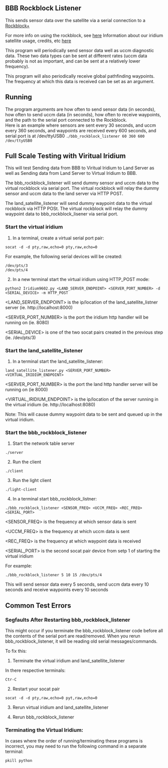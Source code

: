 ## BBB Rockblock Listener
This sends sensor data over the satellite via a serial connection
to a [Rockblock+](https://www.rock7.com/products/rockblock-iridium-9602-satellite-modem)

For more info on using the rockblock, see [here](https://docs.rockblock.rock7.com/docs)
Information about our iridium satellite usage, credits, etc [here](https://rockblock.rock7.com/Operations)

This program will periodically send sensor data well as uccm diagnostic data.
These two data types can be sent at different rates (uccm data probably is not as important,
and can be sent at a relatively lower frequency).

This program will also periodically receive global pathfinding waypoints.
The frequency at which this data is received can be set as an argument. 

## Running
The program arguments are how often to send sensor data (in seconds),
how often to send uccm data (in seconds), how often to receive waypoints,
and the path to the serial port connected to the Rockblock.  
Here is an example where sensors are sent every 30 seconds, and uccm every
360 seconds, and waypoints are received every 600 seconds, 
and serial port is at /dev/ttyUSB0
```./bbb_rockblock_listener 60 360 600 /dev/ttyUSB0```

## Full Scale Testing with Viritual Iridium
This will test Sending data from BBB to Viritual Iridium to Land Server
as well as Sending data from Land Server to Virtual Iridium to BBB.

The bbb_rockblock_listener will send dummy sensor and uccm data to the virtual rockblock via serial port.
The virtual rockblock will relay the dummy sensor and uccm data to the land server via HTTP POST.

The land_satellite_listener will send dummy waypoint data to the virtual rockblock via HTTP POSt.
The virtual rockblock will relay the dummy waypoint data to bbb_rockblock_lisener via serial port.

### Start the virtual iridium
1. In a terminal, create a virtual serial port pair:
```
socat -d -d pty,raw,echo=0 pty,raw,echo=0
```

For example, the following serial devices will be created:
```
/dev/pts/3
/dev/pts/4
```

2. In a new terminal start the virtual iridium using HTTP_POST mode:
```
python2 Iridium9602.py <LAND_SERVER_ENDPOINT> <SERVER_PORT_NUMBER> -d <SERIAL_DEVICE> -m HTTP_POST
```

<LAND_SERVER_ENDPOINT> is the ip/location of the land_satellite_listner server (ie. http://localhost:8000)

<SERVER_PORT_NUMBER> is the port the iridium http handler will be running on (ie. 8080)

<SERIAL_DEVICE> is one of the two socat pairs created in the previous step (ie. /dev/pts/3)

### Start the land_satellite_listener
1. In a terminal start the land_satellite_listener:
```
land_satellite_listener.py <SERVER_PORT_NUMBER> <VIRTUAL_IRIDIUM_ENDPOINT>
```

<SERVER_PORT_NUMBER> is the port the land http handler server will be running on (ie 8000)

<VIRTUAL_IRIDIUM_ENDPOINT> is the ip/location of the server running in the virtual iridium (ie. http://localhost:8080)

Note: This will cause dummy waypoint data to be sent and queued up in the virtual iridium.


### Start the bbb_rockblock_listener
1. Start the network table server
```
./server
```

2. Run the client
```
./client
```

3. Run the light client
```
./light-client
```

4. In a terminal start bbb_rockblock_listner:
```
./bbb_rockblock_listener <SENSOR_FREQ> <UCCM_FREQ> <REC_FREQ> <SERIAL_PORT>
```

<SENSOR_FREQ> is the frequency at which sensor data is sent

<UCCM_FREQ> is the frequency at which uccm data is sent

<REC_FREQ> is the frequency at which waypoint data is received

<SERIAL_PORT> is the second socat pair device from setp 1 of starting the virtual iridium 

For example:
```
./bbb_rockblock_listener 5 10 15 /dev/pts/4
```

This will send sensor data every 5 seconds, send uccm data every 10 seconds and receive waypoints every 10 seconds

## Common Test Errors
### Segfaults After Restarting bbb_rockblock_listener
This might occur if you terminate the bbb_rockblock_listener code before all the contents of the serial port are read/removed.
When you rerun bbb_rockblock_listener, it will be reading old serial messages/commands.

To fix this:

1. Terminate the virtual iridium and land_satellite_listener 

In there respective terminals:
```
Ctr-C
```

2. Restart your socat pair
```
socat -d -d pty,raw,echo=0 pyt,raw,echo=0
```

3. Rerun virtual iridium and land_satellite_listener

4. Rerun bbb_rockblock_listener

### Terminating the Virtual Iridium:
In cases where the order of running/terminating these programs is incorrect, you may need to run the following command in a separate terminal:
```
pkill python
```

